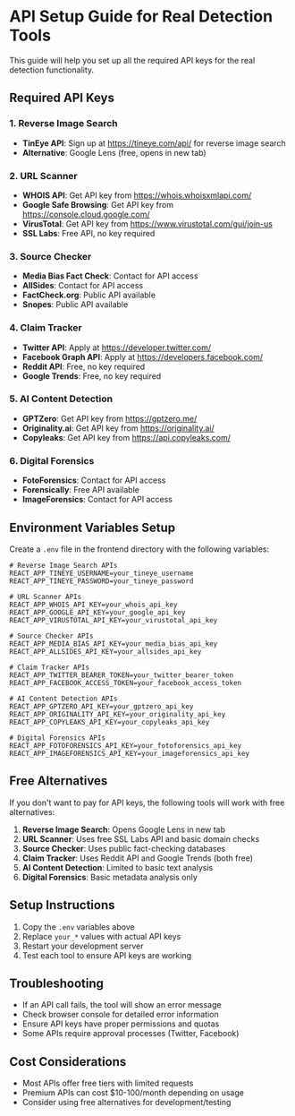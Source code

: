 # API Setup Guide for Real Detection Tools

This guide will help you set up all the required API keys for the real detection functionality.

## Required API Keys

### 1. Reverse Image Search
- **TinEye API**: Sign up at https://tineye.com/api/ for reverse image search
- **Alternative**: Google Lens (free, opens in new tab)

### 2. URL Scanner
- **WHOIS API**: Get API key from https://whois.whoisxmlapi.com/
- **Google Safe Browsing**: Get API key from https://console.cloud.google.com/
- **VirusTotal**: Get API key from https://www.virustotal.com/gui/join-us
- **SSL Labs**: Free API, no key required

### 3. Source Checker
- **Media Bias Fact Check**: Contact for API access
- **AllSides**: Contact for API access
- **FactCheck.org**: Public API available
- **Snopes**: Public API available

### 4. Claim Tracker
- **Twitter API**: Apply at https://developer.twitter.com/
- **Facebook Graph API**: Apply at https://developers.facebook.com/
- **Reddit API**: Free, no key required
- **Google Trends**: Free, no key required

### 5. AI Content Detection
- **GPTZero**: Get API key from https://gptzero.me/
- **Originality.ai**: Get API key from https://originality.ai/
- **Copyleaks**: Get API key from https://api.copyleaks.com/

### 6. Digital Forensics
- **FotoForensics**: Contact for API access
- **Forensically**: Free API available
- **ImageForensics**: Contact for API access

## Environment Variables Setup

Create a `.env` file in the frontend directory with the following variables:

```env
# Reverse Image Search APIs
REACT_APP_TINEYE_USERNAME=your_tineye_username
REACT_APP_TINEYE_PASSWORD=your_tineye_password

# URL Scanner APIs
REACT_APP_WHOIS_API_KEY=your_whois_api_key
REACT_APP_GOOGLE_API_KEY=your_google_api_key
REACT_APP_VIRUSTOTAL_API_KEY=your_virustotal_api_key

# Source Checker APIs
REACT_APP_MEDIA_BIAS_API_KEY=your_media_bias_api_key
REACT_APP_ALLSIDES_API_KEY=your_allsides_api_key

# Claim Tracker APIs
REACT_APP_TWITTER_BEARER_TOKEN=your_twitter_bearer_token
REACT_APP_FACEBOOK_ACCESS_TOKEN=your_facebook_access_token

# AI Content Detection APIs
REACT_APP_GPTZERO_API_KEY=your_gptzero_api_key
REACT_APP_ORIGINALITY_API_KEY=your_originality_api_key
REACT_APP_COPYLEAKS_API_KEY=your_copyleaks_api_key

# Digital Forensics APIs
REACT_APP_FOTOFORENSICS_API_KEY=your_fotoforensics_api_key
REACT_APP_IMAGEFORENSICS_API_KEY=your_imageforensics_api_key
```

## Free Alternatives

If you don't want to pay for API keys, the following tools will work with free alternatives:

1. **Reverse Image Search**: Opens Google Lens in new tab
2. **URL Scanner**: Uses free SSL Labs API and basic domain checks
3. **Source Checker**: Uses public fact-checking databases
4. **Claim Tracker**: Uses Reddit API and Google Trends (both free)
5. **AI Content Detection**: Limited to basic text analysis
6. **Digital Forensics**: Basic metadata analysis only

## Setup Instructions

1. Copy the `.env` variables above
2. Replace `your_*` values with actual API keys
3. Restart your development server
4. Test each tool to ensure API keys are working

## Troubleshooting

- If an API call fails, the tool will show an error message
- Check browser console for detailed error information
- Ensure API keys have proper permissions and quotas
- Some APIs require approval processes (Twitter, Facebook)

## Cost Considerations

- Most APIs offer free tiers with limited requests
- Premium APIs can cost $10-100/month depending on usage
- Consider using free alternatives for development/testing
